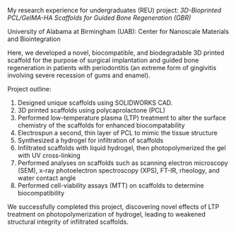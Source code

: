 My research experience for undergraduates (REU) project: *3D-Bioprinted PCL/GelMA-HA Scaffolds for Guided Bone Regeneration (GBR)*  

University of Alabama at Birmingham (UAB): Center for Nanoscale Materials and Biointegration  

Here, we developed a novel, biocompatible, and biodegradable 3D printed scaffold for the purpose of surgical implantation and guided bone regeneration in patients with periodontitis (an extreme form of gingivitis involving severe recession of gums and enamel).  

Project outline:  
1. Designed unique scaffolds using SOLIDWORKS CAD.
2. 3D printed scaffolds using polycaprolactone (PCL)
3. Performed low-temperature plasma (LTP) treatment to alter the surface chemistry of the scaffolds for enhanced biocompatability
4. Electrospun a second, thin layer of PCL to mimic the tissue structure
5. Synthesized a hydrogel for infiltration of scaffolds
6. Infiltrated scaffolds with liquid hydrogel, then photopolymerized the gel with UV cross-linking
7. Performed analyses on scaffolds such as scanning electron microscopy (SEM), x-ray photoelectron spectroscopy (XPS), FT-IR, rheology, and water contact angle
8. Performed cell-viability assays (MTT) on scaffolds to determine biocompatibility

We successfully completed this project, discovering novel effects of LTP treatment on photopolymerization of hydrogel, leading to weakened structural integrity of infiltrated scaffolds.
